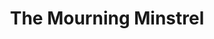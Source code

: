 ---
title: The Mourning Minstrel
year: 2006-01-01
writer: Robby Valentine
composer: Robby Valentine
---
